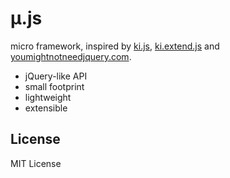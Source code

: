 µ.js
====

micro framework, inspired by [ki.js](https://github.com/dciccale/ki.js), [ki.extend.js](https://github.com/james2doyle/ki.extend.js) and [youmightnotneedjquery.com](http://youmightnotneedjquery.com/).

- jQuery-like API
- small footprint
- lightweight
- extensible

License
-------

MIT License
